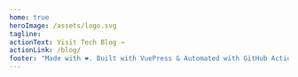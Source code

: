 ```yaml
---
home: true
heroImage: /assets/logo.svg
tagline: 
actionText: Visit Tech Blog →
actionLink: /blog/
footer: "Made with ❤️. Built with VuePress & Automated with GitHub Actions!"
---
```

